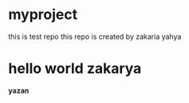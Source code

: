 # myproject
this is test repo 
this repo is created by zakaria yahya 
<h1>hello world zakarya</h1>
<b>yazan</b>
